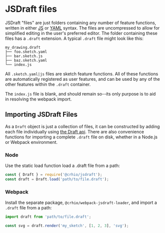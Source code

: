 # JSDraft files

JSDraft "files" are just folders containing any number of feature functions, written in either [JS](js-syntax.md) or [YAML](yaml-syntax.md) syntax. The files are uncompressed to allow for simplified editing in the user's preferred editor. The folder containing these files has a `.draft` extension. A typical `.draft` file might look like this:

```
my_drawing.draft
├── foo.sketch.yaml
├── bar.sketch.js
├── baz.sketch.yaml
└── index.js
```

All `.sketch.yaml|js` files are sketch feature functions. All of these functions are automatically registered as user features, and can be used by any of the other features within the `.draft` container.

The `index.js` file is blank, and should remain so--its only purpose is to aid in resolving the webpack import.

## Importing JSDraft Files

As a `Draft` object is just a collection of files, it can be constructed by adding each file individually using [the Draft api](api.md#draft). There are also convenience functions for importing a complete `.draft` file on disk, whether in a Node.js or Webpack environment.

### Node

Use the static load function load a .draft file from a path:

```js
const { Draft } = require('@crhio/jsdraft');
const draft = Draft.load('path/to/file.draft');
```

### Webpack

Install the separate package, `@crhio/webpack-jsdraft-loader`, and import a `.draft` file from a path:

```js
import draft from 'path/to/file.draft';

const svg = draft.render('my_sketch', [1, 2, 3], 'svg');
```

